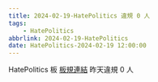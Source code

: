 ```yaml
---
title: 2024-02-19-HatePolitics 違規 0 人
tags:
    - HatePolitics
abbrlink: 2024-02-19-HatePolitics
date: HatePolitics-2024-02-19 12:00:00
---
```

HatePolitics 板 [板規連結](https://www.ptt.cc/bbs/HatePolitics/M.1617115262.A.D60.html)
昨天違規 0 人
